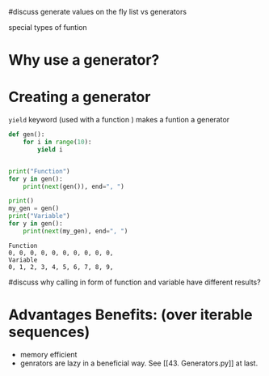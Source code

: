#discuss 
generate values on the fly
list vs generators

special types of funtion

# Why use a generator? 


# Creating a generator 
`yield` keyword (used with a function ) makes a funtion a generator 

```python
def gen():
    for i in range(10):
        yield i


print("Function")
for y in gen():
    print(next(gen()), end=", ")

print()
my_gen = gen()
print("Variable")
for y in gen():
    print(next(my_gen), end=", ")
```
```Output
Function
0, 0, 0, 0, 0, 0, 0, 0, 0, 0, 
Variable
0, 1, 2, 3, 4, 5, 6, 7, 8, 9, 
```
#discuss why calling in form of function and variable have different results?

# Advantages Benefits: (over iterable sequences)
- memory efficient
- genrators are lazy in a beneficial way. See [[43. Generators.py]] at last.